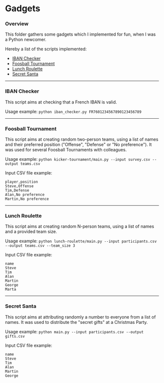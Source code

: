 # Gadgets

### Overview

This folder gathers some gadgets which I implemented for fun, when I was a Python newcomer.

Hereby a list of the scripts implemented:

* [IBAN Checker](#iban-checker)
* [Foosball Tournament](#foosball-tournament)
* [Lunch Roulette](#lunch-roulette)
* [Secret Santa](#secret-santa)

-----

### IBAN Checker

This script aims at checking that a French IBAN is valid.

Usage example: `python iban_checker.py FR7601234567890123456789`

-----

### Foosball Tournament

This script aims at creating random two-person teams, using a list of names and their preferred position ("Offense", "Defense" or "No preference"). It was used for several Foosball Tournaments with colleagues.

Usage example: `python kicker-tournament/main.py --input survey.csv --output teams.csv`

Input CSV file example:

```
player,position
Steve,Offense
Tim,Defense
Alan,No preference
Martin,No preference
```

-----

### Lunch Roulette

This script aims at creating random N-person teams, using a list of names and a provided team size.

Usage example: `python lunch-roulette/main.py --input participants.csv --output teams.csv --team_size 3`

Input CSV file example:

```
name
Steve
Tim
Alan
Martin
George
Marta
```

-----

### Secret Santa

This script aims at attributing randomly a number to everyone from a list of names. It was used to distribute the "secret gifts" at a Christmas Party.

Usage example: `python main.py --input participants.csv --output gifts.csv`

Input CSV file example:

```
name
Steve
Tim
Alan
Martin
George
```
